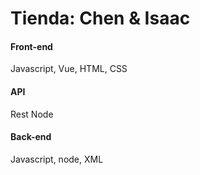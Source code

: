 # Tienda: Chen & Isaac

#### Front-end
Javascript, Vue, HTML, CSS

#### API
Rest Node

#### Back-end
Javascript, node, XML